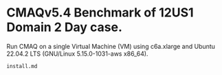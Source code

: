 # CMAQv5.4 Benchmark of 12US1 Domain 2 Day case. 

Run CMAQ on a single Virtual Machine (VM) using c6a.xlarge and Ubuntu 22.04.2 LTS (GNU/Linux 5.15.0-1031-aws x86_64).

```{toctree}
install.md
```
